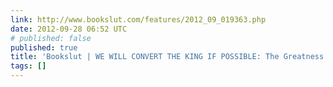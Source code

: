 ```yaml
---
link: http://www.bookslut.com/features/2012_09_019363.php
date: 2012-09-28 06:52 UTC
# published: false
published: true
title: 'Bookslut | WE WILL CONVERT THE KING IF POSSIBLE: The Greatness of Little Magazines'
tags: []
---
```



